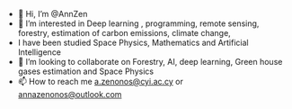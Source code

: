 - 👋 Hi, I’m @AnnZen
- 👀 I’m interested in Deep learning , programming, remote sensing, forestry, estimation of carbon emissions, climate change,
- I have been studied Space Physics, Mathematics and Artificial Intelligence
- 💞️ I’m looking to collaborate on Forestry, AI, deep learning, Green house gases estimation and Space Physics
- 📫 How to reach me a.zenonos@cyi.ac.cy or annazenonos@outlook.com

<!---
AnnZen/AnnZen is a ✨ special ✨ repository because its `README.md` (this file) appears on your GitHub profile.
You can click the Preview link to take a look at your changes.
--->
